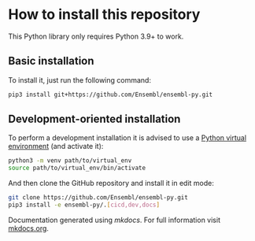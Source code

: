 # How to install this repository

This Python library only requires Python 3.9+ to work.

## Basic installation

To install it, just run the following command:

```bash
pip3 install git+https://github.com/Ensembl/ensembl-py.git
```

## Development-oriented installation

To perform a development installation it is advised to use a [Python virtual environment](https://docs.python.org/3/library/venv.html)
(and activate it):

```bash
python3 -m venv path/to/virtual_env
source path/to/virtual_env/bin/activate
```

And then clone the GitHub repository and install it in edit mode:

```bash
git clone https://github.com/Ensembl/ensembl-py.git
pip3 install -e ensembl-py/.[cicd,dev,docs]
```

Documentation generated using _mkdocs_. For full information visit [mkdocs.org](https://www.mkdocs.org).
